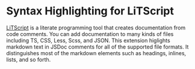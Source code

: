 # Syntax Highlighting for LiTScript

[LiTScript][] is a literate programming tool that creates documentation from 
code comments. You can add documentation to many kinds of files including TS,
CSS, Less, Scss, and JSON. This extension higlights markdown text in JSDoc
comments for all of the supported file formats. It distinguishes most of the
markdown elements such as headings, inlines, lists, and so forth.

[LiTScript]: https://johtela.github.io/litscript/